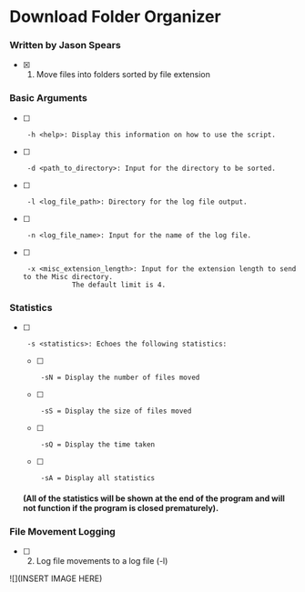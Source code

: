 # Download Folder Organizer

### Written by Jason Spears

- [X] 1.  Move files into folders sorted by file extension

### Basic Arguments

- [ ]      -h <help>: Display this information on how to use the script.
- [ ]      -d <path_to_directory>: Input for the directory to be sorted.
- [ ]      -l <log_file_path>: Directory for the log file output.
- [ ]      -n <log_file_name>: Input for the name of the log file.
- [ ]      -x <misc_extension_length>: Input for the extension length to send to the Misc directory.
                  The default limit is 4.

### Statistics

- [ ]      -s <statistics>: Echoes the following statistics:

    - [ ]      -sN = Display the number of files moved
    - [ ]      -sS = Display the size of files moved
    - [ ]      -sQ = Display the time taken
    - [ ]      -sA = Display all statistics

     #### (All of the statistics will be shown at the end of the program and will not function if the program is closed prematurely).

### File Movement Logging
  
 - [ ] 2.  Log file movements to a log file (-l)

![](INSERT IMAGE HERE)
